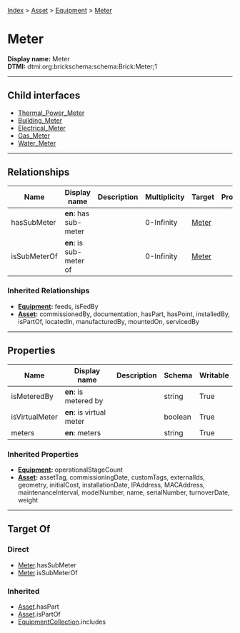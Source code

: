 [Index](../../../Index.md) > [Asset](../../Asset.md) > [Equipment](../Equipment.md) > [Meter](#)
# Meter

**Display name:** Meter<br />
**DTMI:** dtmi:org:brickschema:schema:Brick:Meter;1

---

## Child interfaces
* [Thermal_Power_Meter](Thermal_Power_Meter.md)
* [Building_Meter](Building_Meter/Building_Meter.md)
* [Electrical_Meter](Electrical_Meter/Electrical_Meter.md)
* [Gas_Meter](Gas_Meter/Gas_Meter.md)
* [Water_Meter](Water_Meter/Water_Meter.md)

---

## Relationships
|Name|Display name|Description|Multiplicity|Target|Properties|Writable|
|-|-|-|-|-|-|-|
|hasSubMeter|**en**: has sub-meter||0-Infinity|[Meter](#)||True|
|isSubMeterOf|**en**: is sub-meter of||0-Infinity|[Meter](#)||True|
### Inherited Relationships
* **[Equipment](../Equipment.md):** feeds, isFedBy
* **[Asset](../../Asset.md):** commissionedBy, documentation, hasPart, hasPoint, installedBy, isPartOf, locatedIn, manufacturedBy, mountedOn, servicedBy

---

## Properties
|Name|Display name|Description|Schema|Writable|
|-|-|-|-|-|
|isMeteredBy|**en**: is metered by||string|True|
|isVirtualMeter|**en**: is virtual meter||boolean|True|
|meters|**en**: meters||string|True|
### Inherited Properties
* **[Equipment](../Equipment.md):** operationalStageCount
* **[Asset](../../Asset.md):** assetTag, commissioningDate, customTags, externalIds, geometry, initialCost, installationDate, IPAddress, MACAddress, maintenanceInterval, modelNumber, name, serialNumber, turnoverDate, weight

---

## Target Of
### Direct
* [Meter](#).hasSubMeter
* [Meter](#).isSubMeterOf
### Inherited
* [Asset](../../Asset.md).hasPart
* [Asset](../../Asset.md).isPartOf
* [EquipmentCollection](../../../Collection/AssetCollection/EquipmentCollection/EquipmentCollection.md).includes
